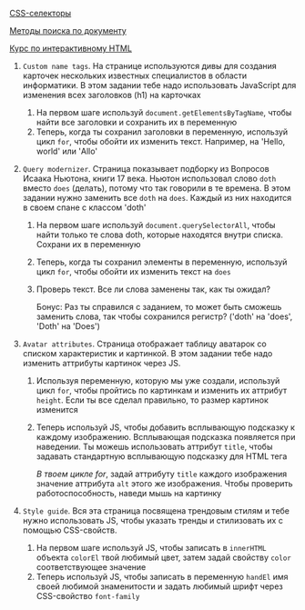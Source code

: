 [CSS-селекторы](https://learn.javascript.ru/css-selectors)

[Методы поиска по документу](https://learn.javascript.ru/searching-elements-dom)

[Курс по интерактивному HTML](https://www.khanacademy.org/computing/computer-programming/html-css-js)

1. `Custom name tags`. На странице используются дивы для создания карточек нескольких известных специалистов в области информатики. В этом задании тебе надо использовать JavaScript для изменения всех заголовков (h1) на карточках

   1. На первом шаге используй `document.getElementsByTagName`, чтобы найти все заголовки и сохранить их в переменную
   2. Теперь, когда ты сохранил заголовки в переменную, используй цикл `for`, чтобы обойти их изменить текст. Например, на 'Hello, world' или 'Allo'

2. `Query modernizer`. Страница показывает подборку из Вопросов Исаака Ньютона, книги 17 века. Ньютон использовал слово `doth` вместо `does` (делать), потому что так говорили в те времена. В этом задании нужно заменить все `doth` на `does`. Каждый из них находится в своем спане с классом 'doth'

   1. На первом шаге используй `document.querySelectorAll`, чтобы найти только те слова doth, которые находятся внутри списка. Сохрани их в переменную

   2. Теперь, когда ты сохранил элементы в переменную, используй цикл `for`, чтобы обойти их изменить текст на `does`

   3. Проверь текст. Все ли слова заменены так, как ты ожидал?

      Бонус: Раз ты справился с заданием, то может быть сможешь заменить слова, так чтобы сохранился регистр? ('doth' на 'does', 'Doth' на 'Does')

3. `Avatar attributes`. Страница отображает таблицу аватарок со списком характеристик и картинкой. В этом задании тебе надо изменить аттрибуты картинок через JS. 

   1. Используя переменную, которую мы уже создали, используй цикл `for`, чтобы пройтись по картинкам и изменить их аттрибут `height`. Если ты все сделал правильно, то размер картинок изменится

   2. Теперь используй JS, чтобы добавить всплывающую подсказку к каждому изображению. Всплывающая подсказка появляется при наведении. Ты можешь использовать аттрибут `title`, чтобы задавать стандартную всплывающую подсказку для HTML тега

      *В твоем цикле for*, задай аттрибуту `title` каждого изображения значение аттрибута `alt` этого же изображения. Чтобы проверить работоспособность, наведи мышь на картинку

4. `Style guide`. Вся эта страница посвящена трендовым стилям и тебе нужно использовать JS, чтобы указать тренды и стилизовать их с помощью CSS-свойств. 

   1. На первом шаге используй JS, чтобы записать в `innerHTML` объекта `colorEl` твой любимый цвет, затем задай свойству `color` соответствующее значение
   2. Теперь используй JS, чтобы записать в переменную `handEl` имя своей любимой знаменитости и задать любимый шрифт через CSS-свойство `font-family`
